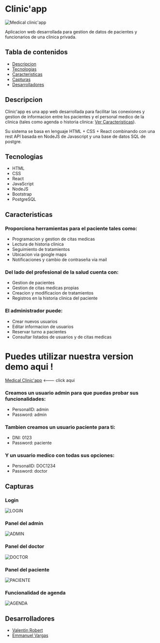 # Clinic'app
![Medical clinic'app](https://i.ibb.co/BPfRjjk/Cli-NIC-APP.png)

Aplicacion web desarrollada para gestion de datos de pacientes y funcionarios de una clinica privada.

## Tabla de contenidos

- [Descripcion](#descripcion)
- [Tecnologias](#tecnologias)
- [Caracteristicas](#caracteristicas)
- [Capturas](#capturas)
- [Desarrolladores](#Desarrolladores)

## Descripcion

Clinic'app es una app web desarrollada para facilitar las conexiones y gestion de informacion entre los pacientes y el personal medico de la clinica (tales como agenda o historia clinica: [Ver Caracteristicas](#caracteristicas)).

Su sistema se basa en lenguaje HTML + CSS + React combinando con una rest API basada en NodeJS de Javascript y una base de datos SQL de postgre.

## Tecnologias

- HTML
- CSS
- React
- JavaScript
- NodeJS
- Bootstrap
- PostgreSQL

## Caracteristicas

### Proporciona herramientas para el paciente tales como:

- Programacion y gestion de citas medicas
- Lectura de historia clinica
- Seguimiento de tratamientos
- Ubicacion via google maps
- Notificaciones y cambio de contraseña via mail

### Del lado del profesional de la salud cuenta con:

- Gestion de pacientes
- Gestion de citas medicas propias
- Creacion y modificacion de tratamientos
- Registros en la historia clinica del paciente

### El administrador puede:

- Crear nuevos usuarios
- Editar informacion de usuarios
- Reservar turno a pacientes
- Consultar listados de usuarios y de citas medicas


# Puedes utilizar nuestra version demo aqui !

[Medical Clinic'app](https://medical-clinic-app.vercel.app/) <--- click aqui

### Creamos un usuario admin para que puedas probar sus funcionalidades:

- PersonalID: admin
- Password: admin

### Tambien creamos un usuario paciente para ti:

- DNI: 0123
- Password: paciente

### Y un usuario medico con todas sus opciones:

- PersonalID: DOC1234
- Password: doctor

## Capturas

### Login

![LOGIN](https://i.ibb.co/sKScfKs/Login.png)

### Panel del admin

![ADMIN](https://i.ibb.co/px8ccsr/panel-admin.png)

### Panel del doctor

![DOCTOR](https://i.ibb.co/6RtG0F7/panel-doc.png)

### Panel del paciente

![PACIENTE](https://i.ibb.co/w6QrWZr/panel-paciente.png)

### Funcionalidad de agenda

![AGENDA](https://i.ibb.co/phdTvBD/calendario.png)


## Desarrolladores

- [Valentin Robert](https://github.com/ValentinFrAr)
- [Emmanuel Vargas](https://github.com/EmmanuelV22)

